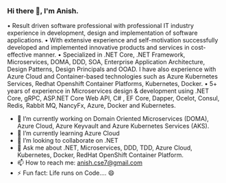 ### Hi there 👋, I'm Anish.

<!--
**anishce/anishce** is a ✨ _special_ ✨ repository because its `README.md` (this file) appears on your GitHub profile.
- 🔭 I’m currently working on 
- 🌱 I’m currently learning 
- 👯 I’m looking to collaborate on 
- 🤔 I’m looking for help with ...
- 💬 Ask me about 
- 📫 How to reach me: 
- ⚡ Fun fact: L
Here are some ideas to get you started: -->

• Result driven software professional with professional IT industry experience in development, design and implementation of software applications. 
• With extensive experience and self-motivation successfully developed and implemented innovative products and services in cost-effective manner. 
• Specialized in .NET Core, .NET Framework, Microservices, DOMA, DDD, SOA, Enterprise Application Architecture, Design Patterns, Design Principals and OOAD. I have also experience with Azure Cloud and Container-based technologies such as Azure Kubernetes Services, Redhat Openshift Container Platforms, Kubernetes, Docker. 
• 5+ years of experience in Microservices design & development using .NET Core, gRPC, ASP.NET Core Web API, C# , EF Core, Dapper, Ocelot, Consul, Redis, Rabbit MQ, NancyFx, Azure, Docker and Kubernetes.

- 🔭 I’m currently working on Domain Oriented Microservices (DOMA), Azure Cloud, Azure Keyvault and Azure Kubernetes Services (AKS).
- 🌱 I’m currently learning Azure Cloud
- 👯 I’m looking to collaborate on .NET
- 💬 Ask me about .NET, Microservices, DDD, TDD, Azure Cloud, Kubernetes, Docker, RedHat OpenShift Container Platform.
- 📫 How to reach me: anish.cse7@gmail.com
- ⚡ Fun fact: Life runs on Code.... 😄

